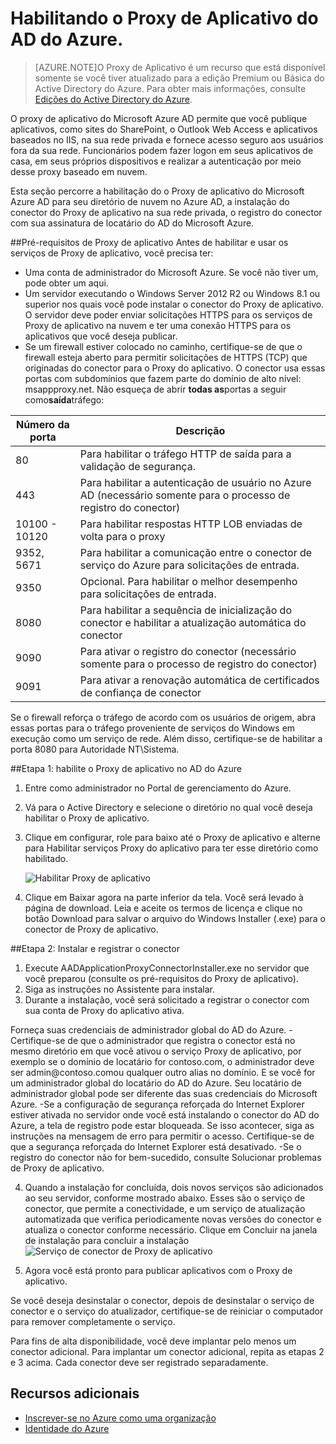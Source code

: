 <properties
	pageTitle="Habilitando o Proxy de Aplicativo do AD do Azure."
	description="Aborda como colocar em funcionamento com o Proxy de aplicativo do Azure AD."
	services="active-directory"
	documentationCenter=""
	authors="rkarlin"
	manager="terrylan"
	editor=""/>

<tags
	ms.service="active-directory"
	ms.workload="identity"
	ms.tgt_pltfrm="na"
	ms.devlang="na"
	ms.topic="hero-article"
	ms.date="07/07/2015"
	ms.author="rkarlin"/>

# Habilitando o Proxy de Aplicativo do AD do Azure.
> [AZURE.NOTE]O Proxy de Aplicativo é um recurso que está disponível somente se você tiver atualizado para a edição Premium ou Básica do Active Directory do Azure. Para obter mais informações, consulte [Edições do Active Directory do Azure](https://msdn.microsoft.com/library/azure/dn532272.aspx).

O proxy de aplicativo do Microsoft Azure AD permite que você publique aplicativos, como sites do SharePoint, o Outlook Web Access e aplicativos baseados no IIS, na sua rede privada e fornece acesso seguro aos usuários fora da sua rede. Funcionários podem fazer logon em seus aplicativos de casa, em seus próprios dispositivos e realizar a autenticação por meio desse proxy baseado em nuvem.

Esta seção percorre a habilitação do o Proxy de aplicativo do Microsoft Azure AD para seu diretório de nuvem no Azure AD, a instalação do conector do Proxy de aplicativo na sua rede privada, o registro do conector com sua assinatura de locatário do AD do Microsoft Azure.

##Pré-requisitos de Proxy de aplicativo
Antes de habilitar e usar os serviços de Proxy de aplicativo, você precisa ter:

- Uma conta de administrador do Microsoft Azure. Se você não tiver um, pode obter um aqui.
- Um servidor executando o Windows Server 2012 R2 ou Windows 8.1 ou superior nos quais você pode instalar o conector do Proxy de aplicativo. O servidor deve poder enviar solicitações HTTPS para os serviços de Proxy de aplicativo na nuvem e ter uma conexão HTTPS para os aplicativos que você deseja publicar. 
- Se um firewall estiver colocado no caminho, certifique-se de que o firewall esteja aberto para permitir solicitações de HTTPS (TCP) que originadas do conector para o Proxy do aplicativo. O conector usa essas portas com subdomínios que fazem parte do domínio de alto nível: msappproxy.net. Não esqueça de abrir **todas as**portas a seguir como**saída**tráfego:

Número da porta | Descrição
--- | ---
80 | Para habilitar o tráfego HTTP de saída para a validação de segurança.
443 | Para habilitar a autenticação de usuário no Azure AD (necessário somente para o processo de registro do conector)
10100 - 10120 | Para habilitar respostas HTTP LOB enviadas de volta para o proxy
9352, 5671 | Para habilitar a comunicação entre o conector de serviço do Azure para solicitações de entrada.
9350 | Opcional. Para habilitar o melhor desempenho para solicitações de entrada.
8080 | Para habilitar a sequência de inicialização do conector e habilitar a atualização automática do conector
9090 | Para ativar o registro do conector (necessário somente para o processo de registro do conector)
9091 | Para ativar a renovação automática de certificados de confiança de conector
 
Se o firewall reforça o tráfego de acordo com os usuários de origem, abra essas portas para o tráfego proveniente de serviços do Windows em execução como um serviço de rede. Além disso, certifique-se de habilitar a porta 8080 para Autoridade NT\\Sistema.


##Etapa 1: habilite o Proxy de aplicativo no AD do Azure
1. Entre como administrador no Portal de gerenciamento do Azure.
2. Vá para o Active Directory e selecione o diretório no qual você deseja habilitar o Proxy de aplicativo.
3. Clique em configurar, role para baixo até o Proxy de aplicativo e alterne para Habilitar serviços Proxy do aplicativo para ter esse diretório como habilitado.

	![Habilitar Proxy de aplicativo](http://i.imgur.com/87woFzq.png) <p>
4. Clique em Baixar agora na parte inferior da tela. Você será levado à página de download. Leia e aceite os termos de licença e clique no botão Download para salvar o arquivo do Windows Installer (.exe) para o conector de Proxy de aplicativo. 

##Etapa 2: Instalar e registrar o conector
1. Execute AADApplicationProxyConnectorInstaller.exe no servidor que você preparou (consulte os pré-requisitos do Proxy de aplicativo).
2. Siga as instruções no Assistente para instalar.
3. Durante a instalação, você será solicitado a registrar o conector com sua conta de Proxy do aplicativo ativa.
<p>Forneça suas credenciais de administrador global do AD do Azure. -Certifique-se de que o administrador que registra o conector está no mesmo diretório em que você ativou o serviço Proxy de aplicativo, por exemplo se o domínio de locatário for contoso.com, o administrador deve ser admin@contoso.comou qualquer outro alias no domínio. E se você for um administrador global do locatário do AD do Azure. Seu locatário de administrador global pode ser diferente das suas credenciais do Microsoft Azure. -Se a configuração de segurança reforçada do Internet Explorer estiver ativada no servidor onde você está instalando o conector do AD do Azure, a tela de registro pode estar bloqueada. Se isso acontecer, siga as instruções na mensagem de erro para permitir o acesso. Certifique-se de que a segurança reforçada do Internet Explorer está desativado. -Se o registro do conector não for bem-sucedido, consulte Solucionar problemas de Proxy de aplicativo.

4. Quando a instalação for concluída, dois novos serviços são adicionados ao seu servidor, conforme mostrado abaixo. Esses são o serviço de conector, que permite a conectividade, e um serviço de atualização automatizada que verifica periodicamente novas versões do conector e atualiza o conector conforme necessário. Clique em Concluir na janela de instalação para concluir a instalação![Serviço de conector de Proxy de aplicativo](http://i.imgur.com/zsVJKOz.png)<p>
5. Agora você está pronto para publicar aplicativos com o Proxy de aplicativo.

Se você deseja desinstalar o conector, depois de desinstalar o serviço de conector e o serviço do atualizador, certifique-se de reiniciar o computador para remover completamente o serviço. <p>Para fins de alta disponibilidade, você deve implantar pelo menos um conector adicional. Para implantar um conector adicional, repita as etapas 2 e 3 acima. Cada conector deve ser registrado separadamente.



## Recursos adicionais

* [Inscrever-se no Azure como uma organização](..sign-up-organization.md)
* [Identidade do Azure](..fundamentals-identity.md)

<!---HONumber=July15_HO3-->